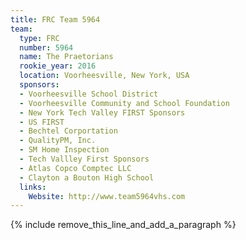 ```yaml
---
title: FRC Team 5964
team:
  type: FRC
  number: 5964
  name: The Praetorians
  rookie_year: 2016
  location: Voorheesville, New York, USA
  sponsors:
  - Voorheesville School District
  - Voorheesville Community and School Foundation
  - New York Tech Valley FIRST Sponsors
  - US FIRST
  - Bechtel Corportation
  - QualityPM, Inc.
  - SM Home Inspection
  - Tech Vallley First Sponsors
  - Atlas Copco Comptec LLC
  - Clayton a Bouton High School
  links:
    Website: http://www.team5964vhs.com
---
```


{% include remove_this_line_and_add_a_paragraph %}